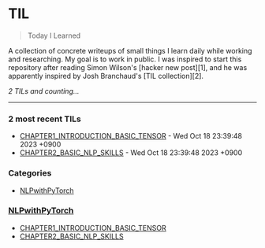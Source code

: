 # TIL
> Today I Learned

A collection of concrete writeups of small things I learn daily while working
and researching. My goal is to work in public. I was inspired to start this
repository after reading Simon Wilson's [hacker new post][1], and he was
apparently inspired by Josh Branchaud's [TIL collection][2].


_2 TILs and counting..._

---

### 2 most recent TILs

- [CHAPTER1_INTRODUCTION_BASIC_TENSOR](NLPwithPyTorch/CHAPTER1_INTRODUCTION_BASIC_TENSOR.md) - Wed Oct 18 23:39:48 2023 +0900
- [CHAPTER2_BASIC_NLP_SKILLS](NLPwithPyTorch/CHAPTER2_BASIC_NLP_SKILLS.md) - Wed Oct 18 23:39:48 2023 +0900

### Categories

- [NLPwithPyTorch](#NLPwithPyTorch)

### [NLPwithPyTorch](#NLPwithPyTorch)
- [CHAPTER1_INTRODUCTION_BASIC_TENSOR](NLPwithPyTorch/CHAPTER1_INTRODUCTION_BASIC_TENSOR.md)
- [CHAPTER2_BASIC_NLP_SKILLS](NLPwithPyTorch/CHAPTER2_BASIC_NLP_SKILLS.md)


